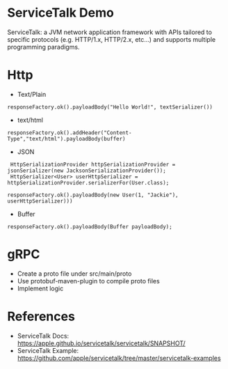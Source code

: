ServiceTalk Demo
================

ServiceTalk: a JVM network application framework with APIs tailored to specific protocols (e.g. HTTP/1.x, HTTP/2.x, etc…​) and supports multiple programming paradigms.


# Http

* Text/Plain

```
responseFactory.ok().payloadBody("Hello World!", textSerializer())
```

* text/html

```
responseFactory.ok().addHeader("Content-Type","text/html").payloadBody(buffer)
```

* JSON

```
 HttpSerializationProvider httpSerializationProvider = jsonSerializer(new JacksonSerializationProvider());
 HttpSerializer<User> userHttpSerializer = httpSerializationProvider.serializerFor(User.class);
        
responseFactory.ok().payloadBody(new User(1, "Jackie"), userHttpSerializer)))
```

* Buffer

```
responseFactory.ok().payloadBody(Buffer payloadBody);
```

# gRPC

* Create a proto file under src/main/proto
* Use protobuf-maven-plugin to compile proto files
* Implement logic

# References

* ServiceTalk Docs: https://apple.github.io/servicetalk/servicetalk/SNAPSHOT/
* ServiceTalk Example: https://github.com/apple/servicetalk/tree/master/servicetalk-examples
